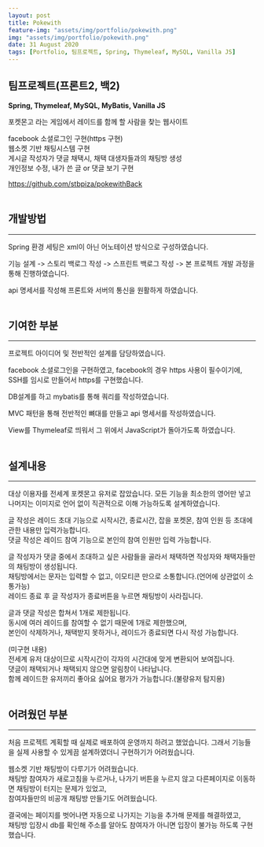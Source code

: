 ```yaml
---
layout: post
title: Pokewith
feature-img: "assets/img/portfolio/pokewith.png"
img: "assets/img/portfolio/pokewith.png"
date: 31 August 2020
tags: [Portfolio, 팀프로젝트, Spring, Thymeleaf, MySQL, Vanilla JS]
---
```


## 팀프로젝트(프론트2, 백2)   

__Spring, Thymeleaf, MySQL, MyBatis, Vanilla JS__   

포켓몬고 라는 게임에서 레이드를 함께 할 사람을 찾는 웹사이트   

facebook 소셜로그인 구현(https 구현)   
웹소켓 기반 채팅시스템 구현   
게시글 작성자가 댓글 채택시, 채택 대생자들과의 채팅방 생성   
개인정보 수정, 내가 쓴 글 or 댓글 보기 구현   

<a href="https://github.com/stbpiza/pokewithBack">https://github.com/stbpiza/pokewithBack</a>   <br><br>

## 개발방법
<hr>
Spring 환경 세팅은 xml이 아닌 어노테이션 방식으로 구성하였습니다.   
   
기능 설계 -> 스토리 백로그 작성 -> 스프린트 백로그 작성 -> 본 프로젝트 개발 과정을 통해 진행하였습니다.   
   
api 명세서를 작성해 프론트와 서버의 통신을 원활하게 하였습니다.   
<br>

## 기여한 부분
<hr>
프로젝트 아이디어 및 전반적인 설계를 담당하였습니다.   

facebook 소셜로그인을 구현하였고, facebook의 경우 https 사용이 필수이기에,   
SSH를 임시로 만들어서 https를 구현했습니다.   

DB설계를 하고 mybatis를 통해 쿼리를 작성하였습니다.   

MVC 패턴을 통해 전반적인 뼈대를 만들고 api 명세서를 작성하였습니다.   

View를 Thymeleaf로 띄워서 그 위에서 JavaScript가 돌아가도록 하였습니다.   
<br>

## 설계내용   
<hr>
대상 이용자를 전세계 포켓몬고 유저로 잡았습니다.   
모든 기능을 최소한의 영어만 넣고 나머지는 이미지로 언어 없이 직관적으로 이해 가능하도록 설계하였습니다.   
   
글 작성은 레이드 초대 기능으로 시작시간, 종료시간, 잡을 포켓몬, 참여 인원 등 초대에 관한 내용만 입력가능합니다.   
댓글 작성은 레이드 참여 기능으로 본인의 참여 인원만 입력 가능합니다.   
   
글 작성자가 댓글 중에서 초대하고 싶은 사람들을 골라서 채택하면 작성자와 채택자들만의 채팅방이 생성됩니다.   
채팅방에서는 문자는 입력할 수 없고, 이모티콘 만으로 소통합니다.(언어에 상관없이 소통가능)   
레이드 종료 후 글 작성자가 종료버튼을 누르면 채팅방이 사라집니다.   
   
글과 댓글 작성은 합쳐서 1개로 제한됩니다.   
동시에 여러 레이드를 참여할 수 없기 때문에 1개로 제한했으며,   
본인이 삭제하거나, 채택받지 못하거나, 레이드가 종료되면 다시 작성 가능합니다.   
   
(미구현 내용)   
전세계 유저 대상이므로 시작시간이 각자의 시간대에 맞게 변환되어 보여집니다.   
댓글이 채택되거나 채택되지 않으면 알림창이 나타납니다.   
함께 레이드한 유저끼리 좋아요 싫어요 평가가 가능합니다.(불량유저 탐지용)   
<br>

## 어려웠던 부분
<hr>
처음 프로젝트 계획할 때 실제로 배포하여 운영까지 하려고 했었습니다.   
그래서 기능들을 실제 사용할 수 있게끔 설계하였더니 구현하기가 어려웠습니다.   
   
웹소켓 기반 채팅방이 다루기가 어려웠습니다.   
채팅방 참여자가 새로고침을 누르거나, 나가기 버튼을 누르지 않고 다른페이지로 이동하면 채팅방이 터지는 문제가 있었고,   
참여자들만의 비공개 채팅방 만들기도 어려웠습니다.   

결국에는 페이지를 벗어나면 자동으로 나가지는 기능을 추가해 문제를 해결하였고,   
채팅방 입장시 db를 확인해 주소를 알아도 참여자가 아니면 입장이 불가능 하도록 구현했습니다.   
